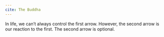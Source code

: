 ```yaml
---
cite: The Buddha
---
```


In life, we can’t always control the first arrow. However, the second arrow is our reaction to the first. The second arrow is optional.
